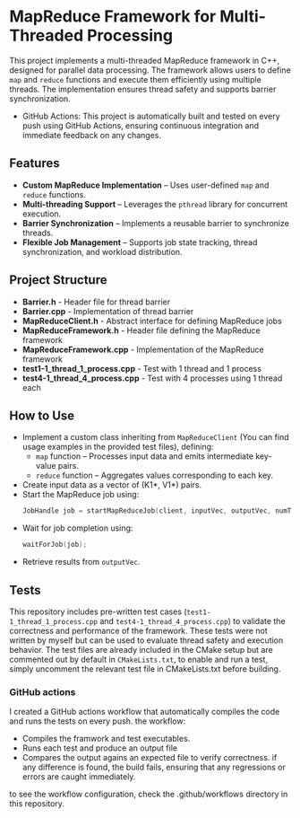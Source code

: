 # MapReduce Framework for Multi-Threaded Processing
This project implements a multi-threaded MapReduce framework in C++, designed for parallel data processing.
The framework allows users to define `map` and `reduce` functions and execute them efficiently using multiple threads. The implementation ensures thread safety and supports barrier synchronization.
- GitHub Actions: This project is automatically built and tested on every push using GitHub Actions, ensuring continuous integration and immediate feedback on any changes.

## Features
- **Custom MapReduce Implementation** – Uses user-defined `map` and `reduce` functions.
- **Multi-threading Support** – Leverages the `pthread` library for concurrent execution.
- **Barrier Synchronization** – Implements a reusable barrier to synchronize threads.
- **Flexible Job Management** – Supports job state tracking, thread synchronization, and workload distribution.

## Project Structure
- **Barrier.h**                     - Header file for thread barrier
- **Barrier.cpp**                   - Implementation of thread barrier
- **MapReduceClient.h**             - Abstract interface for defining MapReduce jobs
- **MapReduceFramework.h**          - Header file defining the MapReduce framework
- **MapReduceFramework.cpp**        - Implementation of the MapReduce framework
- **test1-1_thread_1_process.cpp**  - Test with 1 thread and 1 process
- **test4-1_thread_4_process.cpp**  - Test with 4 processes using 1 thread each


## How to Use
- Implement a custom class inheriting from `MapReduceClient` (You can find usage examples in the provided test files), defining:
   - `map` function – Processes input data and emits intermediate key-value pairs.
   - `reduce` function – Aggregates values corresponding to each key.
- Create input data as a vector of (K1*, V1*) pairs.
- Start the MapReduce job using:
   ```cpp
   JobHandle job = startMapReduceJob(client, inputVec, outputVec, numThreads);
   ```
- Wait for job completion using:
   ```cpp
   waitForJob(job);
   ```
- Retrieve results from `outputVec`.

## Tests
This repository includes pre-written test cases (`test1-1_thread_1_process.cpp` and `test4-1_thread_4_process.cpp`) to validate the correctness and performance of the framework. These tests were not written by myself but can be used to evaluate thread safety and execution behavior.
The test files are already included in the CMake setup but are commented out by default in `CMakeLists.txt`, to enable and run a test, simply uncomment the relevant test file in CMakeLists.txt before building.

### GitHub actions
I created a GitHub actions workflow that automatically compiles the code and runs the tests on every push. the workflow:
- Compiles the framwork and test executables.
- Runs each test and produce an output file
- Compares the output agains an expected file to verify correctness. if any difference is found, the build fails, ensuring that any regressions or errors are caught immediately.

to see the workflow configuration, check the .github/workflows directory in this repository.




